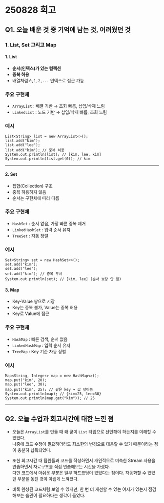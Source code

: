 # 250828 회고

## Q1. 오늘 배운 것 중 기억에 남는 것, 어려웠던 것

### 1. List, Set 그리고 Map

#### **1. List**
- **순서(인덱스)가 있는 컬렉션**
- **중복 허용**
- 배열처럼 `0,1,2,...` 인덱스로 접근 가능  

### 주요 구현체
- `ArrayList` : 배열 기반 → 조회 빠름, 삽입/삭제 느림  
- `LinkedList` : 노드 기반 → 삽입/삭제 빠름, 조회 느림   

### 예시
```
List<String> list = new ArrayList<>();
list.add("kim");
list.add("lee");
list.add("kim"); // 중복 허용
System.out.println(list); // [kim, lee, kim]
System.out.println(list.get(0)); // kim
```
---

#### **2. Set**

- 집합(Collection) 구조  
- 중복 허용하지 않음  
- 순서는 구현체에 따라 다름  
### 주요 구현체
- `HashSet` : 순서 없음, 가장 빠른 중복 제거  
- `LinkedHashSet` : 입력 순서 유지  
- `TreeSet` : 자동 정렬  

### 예시
```
Set<String> set = new HashSet<>();
set.add("kim");
set.add("lee");
set.add("kim"); // 중복 무시
System.out.println(set); // [kim, lee] (순서 보장 안 됨)
```
#### **3. Map**
- Key-Value 쌍으로 저장  
- Key는 중복 불가, Value는 중복 허용  
- Key로 Value에 접근  
### 주요 구현체
- `HashMap` : 빠른 검색, 순서 없음  
- `LinkedHashMap` : 입력 순서 유지  
- `TreeMap` : Key 기준 자동 정렬  
### 예시
```
Map<String, Integer> map = new HashMap<>();
map.put("kim", 20);
map.put("lee", 30);
map.put("kim", 25); // 같은 key → 값 덮어씀
System.out.println(map); // {kim=25, lee=30}
System.out.println(map.get("kim")); // 25
```
---

## Q2. 오늘 수업과 회고시간에 대한 느낀 점
- 오늘은 `ArrayList`를 만들 때 왜 굳이 `List` 타입으로 선언해야 하는지를 이해할 수 있었다.  
나중에 코드 수정이 필요하더라도 최소한의 변경으로 대응할 수 있기 때문이라는 점이 충분히 납득되었다.  

- 또한 회고시간 때 팀원들과 코드를 작성하면서 개인적으로 미숙한 Stream 사용을 연습하면서 자료구조를 직접 연습해보는 시간을 가졌다.  
다만 코드에서 아쉬운 부분은 일부 하드코딩이 있었다는 점이다. 자동화할 수 있었던 부분을 놓친 것이 아쉽게 느껴졌다.  

- 비록 완성된 코드처럼 보일 수 있지만, 한 번 더 개선할 수 있는 여지가 있는지 점검해보는 습관이 필요하다는 생각이 들었다.
